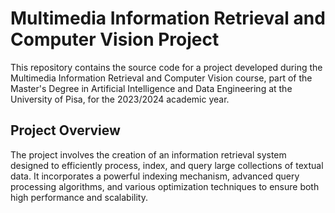 # Multimedia Information Retrieval and Computer Vision Project

This repository contains the source code for a project developed during the Multimedia Information Retrieval and Computer Vision course, part of the Master's Degree in Artificial Intelligence and Data Engineering at the University of Pisa, for the 2023/2024 academic year.

## Project Overview

The project involves the creation of an information retrieval system designed to efficiently process, index, and query large collections of textual data. It incorporates a powerful indexing mechanism, advanced query processing algorithms, and various optimization techniques to ensure both high performance and scalability.